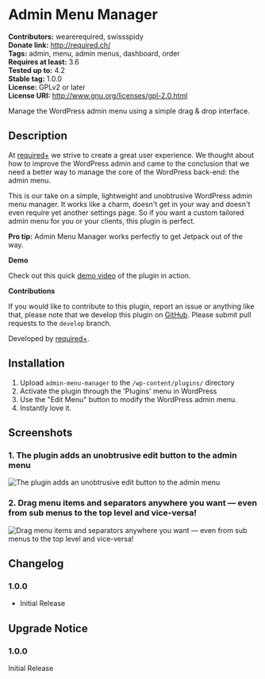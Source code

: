 # Admin Menu Manager #
**Contributors:** wearerequired, swissspidy  
**Donate link:** http://required.ch/  
**Tags:** admin, menu, admin menus, dashboard, order  
**Requires at least:** 3.6  
**Tested up to:** 4.2  
**Stable tag:** 1.0.0  
**License:** GPLv2 or later  
**License URI:** http://www.gnu.org/licenses/gpl-2.0.html  

Manage the WordPress admin menu using a simple drag & drop interface.

## Description ##

At [required+](http://required.ch/ "Team of experienced web professionals from Switzerland & Germany") we strive to create a great user experience. We thought about how to improve the WordPress admin and came to the conclusion that we need a better way to manage the core of the WordPress back-end: the admin menu.

This is our take on a simple, lightweight and unobtrusive WordPress admin menu manager. It works like a charm, doesn't get in your way and doesn't even require yet another settings page. So if you want a custom tailored admin menu for you or your clients, this plugin is perfect.

**Pro tip:** Admin Menu Manager works perfectly to get Jetpack out of the way.

**Demo**

Check out this quick [demo video](https://cloudup.com/cJM_wnxhlJo) of the plugin in action.

**Contributions**

If you would like to contribute to this plugin, report an issue or anything like that, please note that we develop this plugin on [GitHub](https://github.com/wearerequired/WP-Widget-Disable). Please submit pull requests to the `develop` branch.

Developed by [required+](http://required.ch/ "Team of experienced web professionals from Switzerland & Germany").

## Installation ##

1. Upload `admin-menu-manager` to the `/wp-content/plugins/` directory
1. Activate the plugin through the 'Plugins' menu in WordPress
1. Use the "Edit Menu" button to modify the WordPress admin menu.
1. Instantly love it.

## Screenshots ##

### 1. The plugin adds an unobtrusive edit button to the admin menu ###
![The plugin adds an unobtrusive edit button to the admin menu](https://raw.githubusercontent.com/wearerequired/admin-menu-manager/develop/assets/screenshot-1.png)

### 2. Drag menu items and separators anywhere you want — even from sub menus to the top level and vice-versa! ###
![Drag menu items and separators anywhere you want — even from sub menus to the top level and vice-versa!](https://raw.githubusercontent.com/wearerequired/admin-menu-manager/develop/assets/screenshot-2.png)


## Changelog ##

### 1.0.0 ###
* Initial Release

## Upgrade Notice ##

### 1.0.0 ###
Initial Release